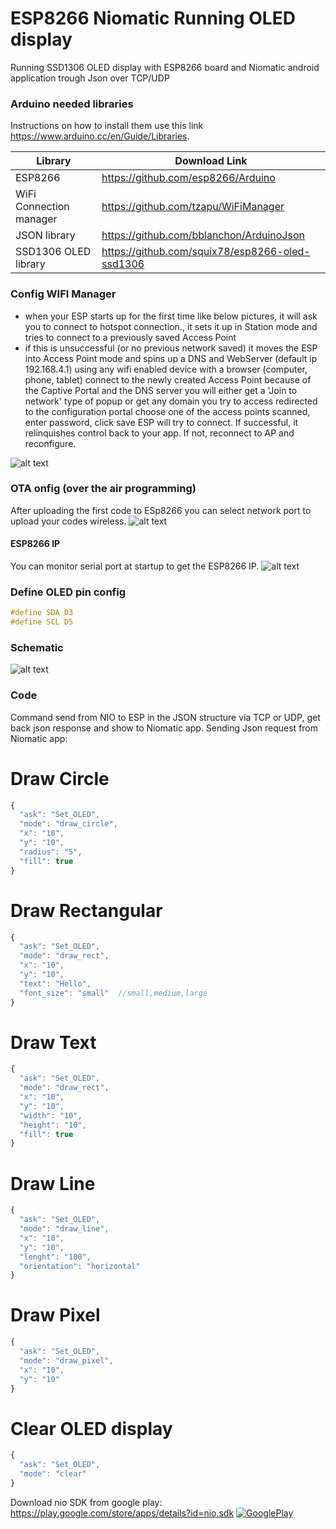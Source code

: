 # ESP8266 Niomatic Running OLED display
Running SSD1306 OLED display with ESP8266 board and Niomatic android application trough Json over TCP/UDP

### Arduino needed libraries
Instructions on how to install them use this link https://www.arduino.cc/en/Guide/Libraries.

| Library | Download Link |
| ------ | ------ |
| ESP8266 | https://github.com/esp8266/Arduino |
| WiFi Connection manager | https://github.com/tzapu/WiFiManager |
| JSON library | https://github.com/bblanchon/ArduinoJson |
| SSD1306 OLED library | https://github.com/squix78/esp8266-oled-ssd1306 |


### Config WIFI Manager
* when your ESP starts up for the first time like below pictures, it will ask you to connect to hotspot connection., it sets it up in Station mode and tries to connect to a previously saved Access Point
* if this is unsuccessful (or no previous network saved) it moves the ESP into Access Point mode and spins up a DNS and WebServer (default ip 192.168.4.1)
using any wifi enabled device with a browser (computer, phone, tablet) connect to the newly created Access Point
because of the Captive Portal and the DNS server you will either get a 'Join to network' type of popup or get any domain you try to access redirected to the configuration portal
choose one of the access points scanned, enter password, click save
ESP will try to connect. If successful, it relinquishes control back to your app. If not, reconnect to AP and reconfigure.

![alt text](https://github.com/Niomatic/DesignKit/blob/design-stage/Arduino%20Codes/ESP8266-NIO-UltraSonic/Schematic/Guide.png?raw=true)


### OTA onfig (over the air programming)
After uploading the first code to ESp8266 you can select network port to upload your codes wireless.
![alt text](https://github.com/Niomatic/DesignKit/blob/design-stage/Arduino%20Codes/ESP8266-NIO-UltraSonic/Schematic/OTA_port.png?raw=true)

#### ESP8266 IP
You can monitor serial port at startup to get the ESP8266 IP.
![alt text](https://github.com/Niomatic/DesignKit/blob/design-stage/Arduino%20Codes/ESP8266-NIO-UltraSonic/Schematic/IP.png?raw=true)

### Define OLED pin config
```C
#define SDA D3
#define SCL D5
```


### Schematic
![alt text](https://github.com/Niomatic/DesignKit/blob/design-stage/Arduino%20Codes/ESP8266-NIO-OLED/Schemtaic/Schematic.png?raw=true)

### Code 
Command send from NIO to ESP in the JSON structure via TCP or UDP, get back json response and show to Niomatic app.
Sending Json request from Niomatic app:

# Draw Circle
```javascript
{
  "ask": "Set_OLED",
  "mode": "draw_circle",
  "x": "10",
  "y": "10",
  "radius": "5",
  "fill": true
}
```

# Draw Rectangular
```javascript
{
  "ask": "Set_OLED",
  "mode": "draw_rect",
  "x": "10",
  "y": "10",
  "text": "Hello",
  "font_size": "small"  //small,medium,large
}
```

# Draw Text
```javascript
{
  "ask": "Set_OLED",
  "mode": "draw_rect",
  "x": "10",
  "y": "10",
  "width": "10",
  "height": "10",
  "fill": true
}
```

# Draw Line
```javascript
{
  "ask": "Set_OLED",
  "mode": "draw_line",
  "x": "10",
  "y": "10",
  "lenght": "100",
  "orientation": "horizontal"
}
```

# Draw Pixel
```javascript
{
  "ask": "Set_OLED",
  "mode": "draw_pixel",
  "x": "10",
  "y": "10"
}
```

# Clear OLED display
```javascript
{
  "ask": "Set_OLED",
  "mode": "clear"
}
```

Download nio SDK from google play:
https://play.google.com/store/apps/details?id=nio.sdk
[![GooglePlay](https://play.google.com/intl/en_us/badges/images/generic/en_badge_web_generic.png)](https://play.google.com/store/apps/details?id=nio.sdk&utm_source=Github&utm_campaign=example&pcampaignid=Github)
